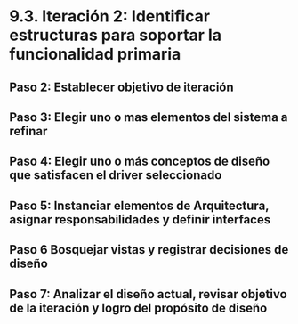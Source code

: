 # 9.3. Iteración 2: Identificar estructuras para soportar la funcionalidad primaria

## Paso 2: Establecer objetivo de iteración

## Paso 3: Elegir uno o mas elementos del sistema a refinar

## Paso 4: Elegir uno o más conceptos de diseño que satisfacen el driver seleccionado


## Paso 5: Instanciar elementos de Arquitectura, asignar responsabilidades y definir interfaces

## Paso 6 Bosquejar vistas y registrar decisiones de diseño

## Paso 7: Analizar el diseño actual, revisar objetivo de la iteración y logro del propósito de diseño


